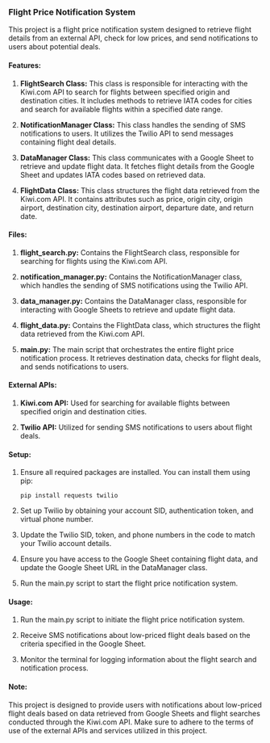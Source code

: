 ### Flight Price Notification System

This project is a flight price notification system designed to retrieve flight details from an external API, check for low prices, and send notifications to users about potential deals.

#### Features:

1. **FlightSearch Class:** This class is responsible for interacting with the Kiwi.com API to search for flights between specified origin and destination cities. It includes methods to retrieve IATA codes for cities and search for available flights within a specified date range.

2. **NotificationManager Class:** This class handles the sending of SMS notifications to users. It utilizes the Twilio API to send messages containing flight deal details.

3. **DataManager Class:** This class communicates with a Google Sheet to retrieve and update flight data. It fetches flight details from the Google Sheet and updates IATA codes based on retrieved data.

4. **FlightData Class:** This class structures the flight data retrieved from the Kiwi.com API. It contains attributes such as price, origin city, origin airport, destination city, destination airport, departure date, and return date.

#### Files:

1. **flight_search.py:** Contains the FlightSearch class, responsible for searching for flights using the Kiwi.com API.

2. **notification_manager.py:** Contains the NotificationManager class, which handles the sending of SMS notifications using the Twilio API.

3. **data_manager.py:** Contains the DataManager class, responsible for interacting with Google Sheets to retrieve and update flight data.

4. **flight_data.py:** Contains the FlightData class, which structures the flight data retrieved from the Kiwi.com API.

5. **main.py:** The main script that orchestrates the entire flight price notification process. It retrieves destination data, checks for flight deals, and sends notifications to users.

#### External APIs:

1. **Kiwi.com API:** Used for searching for available flights between specified origin and destination cities.

2. **Twilio API:** Utilized for sending SMS notifications to users about flight deals.

#### Setup:

1. Ensure all required packages are installed. You can install them using pip:

   ```
   pip install requests twilio
   ```

2. Set up Twilio by obtaining your account SID, authentication token, and virtual phone number.

3. Update the Twilio SID, token, and phone numbers in the code to match your Twilio account details.

4. Ensure you have access to the Google Sheet containing flight data, and update the Google Sheet URL in the DataManager class.

5. Run the main.py script to start the flight price notification system.

#### Usage:

1. Run the main.py script to initiate the flight price notification system.

2. Receive SMS notifications about low-priced flight deals based on the criteria specified in the Google Sheet.

3. Monitor the terminal for logging information about the flight search and notification process.

#### Note:

This project is designed to provide users with notifications about low-priced flight deals based on data retrieved from Google Sheets and flight searches conducted through the Kiwi.com API. Make sure to adhere to the terms of use of the external APIs and services utilized in this project.
